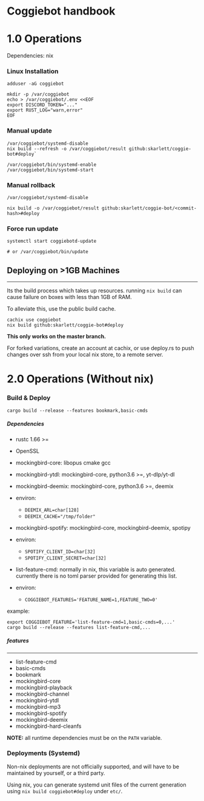 # Coggiebot handbook

# 1.0 Operations

Dependencies:
  nix


### Linux Installation
```
adduser -aG coggiebot

mkdir -p /var/coggiebot
echo > /var/coggiebot/.env <<EOF
export DISCORD_TOKEN="..."
export RUST_LOG="warn,error"
EOF
```

### Manual update
```
/var/coggiebot/systemd-disable
nix build --refresh -o /var/coggiebot/result github:skarlett/coggie-bot#deploy`

/var/coggiebot/bin/systemd-enable
/var/coggiebot/bin/systemd-start
```

### Manual rollback
```
/var/coggiebot/systemd-disable

nix build -o /var/coggiebot/result github:skarlett/coggie-bot/<commit-hash>#deploy
```

### Force run update
```
systemctl start coggiebotd-update

# or /var/coggiebot/bin/update
```

## Deploying on >1GB Machines
---
Its the build process which takes up resources. running `nix build` can cause failure on boxes with less than 1GB of RAM. 

To alleviate this, use the public build cache.
```
cachix use coggiebot
nix build github:skarlett/coggie-bot#deploy
```
**This only works on the master branch.**


For forked variations, create an account at cachix, or use deploy.rs 
to push changes over ssh from your local nix store, to a remote server.


# 2.0 Operations (Without nix)
### Build & Deploy
```
cargo build --release --features bookmark,basic-cmds
```

##### Dependencies
- rustc 1.66 >=
- OpenSSL

- mockingbird-core: libopus cmake gcc
- mockingbird-ytdl: mockingbird-core, python3.6 >=, yt-dlp/yt-dl
- mockingbird-deemix: mockingbird-core, python3.6 >=, deemix
- environ:
  - `DEEMIX_ARL=char[128]`
  - `DEEMIX_CACHE="/tmp/folder"`

- mockingbird-spotify: mockingbird-core, mockingbird-deemix, spotipy
- environ:
  - `SPOTIFY_CLIENT_ID=char[32]`
  - `SPOTIFY_CLIENT_SECRET=char[32]`
   

- list-feature-cmd:
  normally in nix, this variable is auto generated. currently there is no toml parser provided for
  generating this list.

- environ:
    - `COGGIEBOT_FEATURES='FEATURE_NAME=1,FEATURE_TWO=0'`

example:
```
export COGGIEBOT_FEATURE='list-feature-cmd=1,basic-cmds=0,...'
cargo build --release --features list-feature-cmd,...
```

##### features
---
- list-feature-cmd
- basic-cmds
- bookmark
- mockingbird-core
- mockingbird-playback
- mockingbird-channel
- mockingbird-ytdl
- mockingbird-mp3
- mockingbird-spotify
- mockingbird-deemix
- mockingbird-hard-cleanfs

**NOTE:** all runtime dependencies must be on the `PATH` variable.

### Deployments (Systemd)
Non-nix deployments are not officially supported, and will have to be maintained by yourself, or a third party.

Using nix, you can generate systemd unit files of the current generation using `nix build coggiebot#deploy` under `etc/`.
